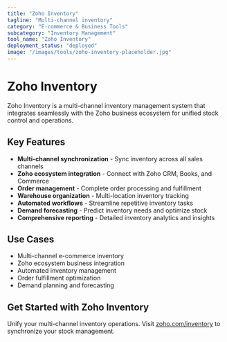 ```yaml
---
title: "Zoho Inventory"
tagline: "Multi-channel inventory"
category: "E-commerce & Business Tools"
subcategory: "Inventory Management"
tool_name: "Zoho Inventory"
deployment_status: "deployed"
image: "/images/tools/zoho-inventory-placeholder.jpg"
---
```


# Zoho Inventory

Zoho Inventory is a multi-channel inventory management system that integrates seamlessly with the Zoho business ecosystem for unified stock control and operations.

## Key Features

- **Multi-channel synchronization** - Sync inventory across all sales channels
- **Zoho ecosystem integration** - Connect with Zoho CRM, Books, and Commerce
- **Order management** - Complete order processing and fulfillment
- **Warehouse organization** - Multi-location inventory tracking
- **Automated workflows** - Streamline repetitive inventory tasks
- **Demand forecasting** - Predict inventory needs and optimize stock
- **Comprehensive reporting** - Detailed inventory analytics and insights

## Use Cases

- Multi-channel e-commerce inventory
- Zoho ecosystem business integration
- Automated inventory management
- Order fulfillment optimization
- Demand planning and forecasting

## Get Started with Zoho Inventory

Unify your multi-channel inventory operations. Visit [zoho.com/inventory](https://www.zoho.com/inventory) to synchronize your stock management.